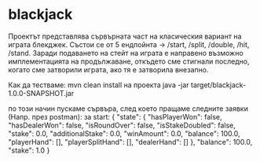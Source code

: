 # blackjack

Проектът представлява сървърната част на класическия вариант на играта блекджек. 
Състои се от 5 ендпойнта -> /start, /split, /double, /hit, /stand. Заради подаването на стейт на играта е направено 
възможно имплементацията на продължаване, откъдето сме стигнали последно, когато сме затворили играта, ако тя е 
затворила внезапно.

Как да тестваме:
mvn clean install на проекта
java -jar target/blackjack-1.0.0-SNAPSHOT.jar

по този начин пускаме сървъра, след което пращаме следните заявки (Напр. през postman):
за start:
{
"state": {
"hasPlayerWon": false,
"hasDealerWon": false,
"isRoundOver": false,
"isStakeDoubled": false,
"stake": 0.0,
"additionalStake": 0.0,
"winAmount": 0.0,
"balance": 100.0,
"playerHand": [],
"playerSplitHand": [],
"dealerHand": []
},
"balance": 100.0,
"stake": 1.0
}


